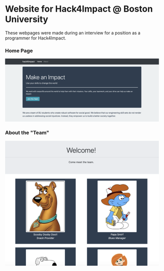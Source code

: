 # Website for Hack4Impact @ Boston University

These webpages were made during an interview for a position as a programmer for Hack4Impact.

### Home Page
![home](./home.png)

### About the "Team"
![about](./about.png)
